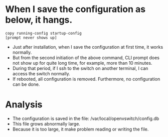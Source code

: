 # When I save the configuration as below, it hangs.

```
copy running-config startup-config
[prompt never shows up]
```

- Just after installation, when I save the configuration at first time, it works normally.
- But from the second initiation of the above command, CLI prompt does not show up for quite long time, for example, more than 10 minutes.
- During that period, if I ssh to the switch on another terminal, I can access the switch normally.
- If rebooted, all configuration is removed. Furthermore, no configuration can be done.

# Analysis
- The configuration is saved in the file: /var/local/openvswitch/config.db
- This file grows abnormally large.
- Because it is too large, it make problem reading or writing the file.
